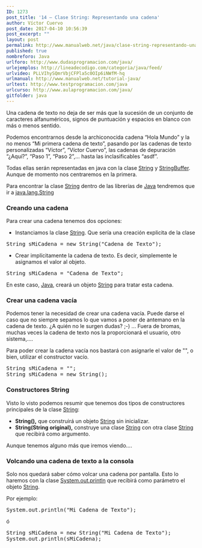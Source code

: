 ```yaml
---
ID: 1273
post_title: '14 – Clase String: Representando una cadena'
author: Víctor Cuervo
post_date: 2017-04-10 10:56:39
post_excerpt: ""
layout: post
permalink: http://www.manualweb.net/java/clase-string-representando-una-cadena/
published: true
nombreforo: Java
urlforo: http://www.dudasprogramacion.com/java/
urlejemplos: http://lineadecodigo.com/categoria/java/feed/
urlvideo: PLLVIhySQmrVbjCFPla5c0OIp6iNWfM-hq
urlmanual: http://www.manualweb.net/tutorial-java/
urltest: http://www.testprogramacion.com/java
urlcurso: http://www.aulaprogramacion.com/java/
gitfolder: java
---
```


<!--TOC-->Una cadena de texto no deja de ser más que la sucesión de un conjunto de caracteres alfanuméricos, signos de puntuación y espacios en blanco con más o menos sentido.

<p class="texto">
  Podemos encontrarnos desde la archiconocida cadena “Hola Mundo” y la no menos “Mi primera cadena de texto”, pasando por las cadenas de texto personalizadas “Víctor”, “Víctor Cuervo”, las cadenas de depuración “¿Aquí?”, “Paso 1”, “Paso 2”,... hasta las inclasificables “asdf”.
</p>

<p class="texto">
  Todas ellas serán representadas en java con la clase <a title="String" href="http://www.w3api.com/wiki/Java:String">String</a> y <a title="StringBuffer" href="http://www.w3api.com/wiki/Java:StringBuffer">StringBuffer</a>. Aunque de momento nos centraremos en la primera.
</p>

<p class="texto">
  Para encontrar la clase <a title="String" href="http://www.w3api.com/wiki/Java:String">String</a> dentro de las librerías de <a title="Java" href="http://www.manualweb.net/tutorial-java/">Java</a> tendremos que ir a <span class="codigo"><a title="java.lang.String" href="http://www.w3api.com/wiki/Categor%C3%ADa:Java_Lang">java.lang.String</a></span>
</p>

### Creando una cadena

<p class="texto">
  Para crear una cadena tenemos dos opciones:
</p>

*   Instanciamos la clase [String][1]. Que sería una creación explicita de la clase

<pre>String sMiCadena = new String("Cadena de Texto");</pre>

*   Crear implícitamente la cadena de texto. Es decir, simplemente le asignamos el valor al objeto.

<pre>String sMiCadena = "Cadena de Texto";</pre>

<p class="texto">
  En este caso, <a title="Java" href="http://www.manualweb.net/tutorial-java/">Java</a>, creará un objeto <a title="String" href="http://www.w3api.com/wiki/Java:String">String</a> para tratar esta cadena.
</p>

### Crear una cadena vacía

<p class="texto">
  Podemos tener la necesidad de crear una cadena vacía. Puede darse el caso que no siempre sepamos lo que vamos a poner de antemano en la cadena de texto. ¿A quién no le surgen dudas? ;-) ... Fuera de bromas, muchas veces la cadena de texto nos la proporcionará el usuario, otro sistema,....
</p>

<p class="texto">
  Para poder crear la cadena vacía nos bastará con asignarle el valor de "", o bien, utilizar el constructor vacío.
</p>

<pre>String sMiCadena = "";
String sMiCadena = new String();</pre>

### Constructores String

<p class="texto">
  Visto lo visto podemos resumir que tenemos dos tipos de constructores principales de la clase <a title="String" href="http://www.w3api.com/wiki/Java:String">String</a>:
</p>

*   **String(),** <span style="font-weight: normal">q</span><span style="font-weight: normal">ue construirá un objeto <a title="String" href="http://www.w3api.com/wiki/Java:String">String</a> sin inicializar.</span>
*   **String(String original),** <span style="font-weight: normal">construye una clase <a title="String" href="http://www.w3api.com/wiki/Java:String">String</a> con otra clase <a title="String" href="http://www.w3api.com/wiki/Java:String">String</a> que recibirá como argumento.</span>

<p class="texto">
  Aunque tenemos alguno más que iremos viendo....
</p>

### Volcando una cadena de texto a la consola

<p class="texto">
  Solo nos quedará saber cómo volcar una cadena por pantalla. Esto lo haremos con la clase <span class="codigo"><a title="System.out" href="http://www.w3api.com/wiki/Java:System.out">System.out.println</a></span> que recibirá como parámetro el objeto <a title="String" href="http://www.w3api.com/wiki/Java:String">String</a>.
</p>

<p class="texto">
  Por ejemplo:
</p>

<pre>System.out.println("Mi Cadena de Texto");</pre>

<p class="texto">
  ó
</p>

<pre>String sMiCadena = new String("Mi Cadena de Texto");
System.out.println(sMiCadena);</pre>

 [1]: http://www.w3api.com/wiki/Java:String "String"
